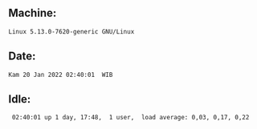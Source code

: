## Machine:
```
Linux 5.13.0-7620-generic GNU/Linux
```
## Date:
```
Kam 20 Jan 2022 02:40:01  WIB
```
## Idle:
```
 02:40:01 up 1 day, 17:48,  1 user,  load average: 0,03, 0,17, 0,22
```
